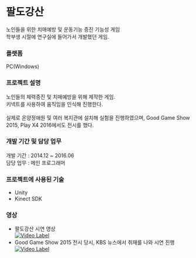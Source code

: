 # 팔도강산
노인들을 위한 치매예방 및 운동기능 증진 기능성 게임<br>
학부생 시절에 연구실에 들어가서 개발했던 게임.

### 플랫폼
PC(Windows) 

### 프로젝트 설명
노인들의 체력증진 및 치매예방을 위해 제작한 게임.<br>
키넥트를 사용하여 움직임을 인식해 진행한다.<br><br>
실제로 온양정애원 및 여러 복지관에 설치해 실험을 진행하였으며, Good Game Show 2015, Play X4 2016에서도 전시를 했다.

### 개발 기간 및 담당 업무
개발 기간 : 2014.12 ~ 2016.06<br>
담당 업무 : 메인 프로그래머

### 프로젝트에 사용된 기술
- Unity
- Kinect SDK

### 영상
- 팔도강산 시연 영상<br>
[![Video Label](http://img.youtube.com/vi/8yBCdcLmy0Q/0.jpg)](https://youtu.be/8yBCdcLmy0Q?t=0s)<br>
- Good Game Show 2015 전시 당시, KBS 뉴스에서 취재를 나와 시연 진행<br>
[![Video Label](http://img.youtube.com/vi/JWbwmWhZCns/1.jpg)](https://youtu.be/JWbwmWhZCns?t=0s)
